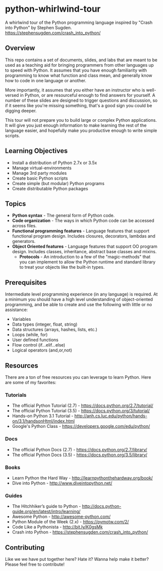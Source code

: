 # python-whirlwind-tour

A whirlwind tour of the Python programming language inspired by "Crash into Python" by Stephen Sugden. https://stephensugden.com/crash_into_python/

## Overview

This repo contains a set of documents, slides, and labs that are meant to be used as a teaching aid for bringing programmers from other languages up to speed with Python. It assumes that you have enough familiarity with programming to know what function and class mean, and generally know how to code in one language or another. 

More importantly, it assumes that you either have an instructor who is well-versed in Python, or are resourceful enough to find answers for yourself. A number of these slides are designed to trigger questions and discussion, so if it seems like you're missing something, that's a good sign you could be digging deeper.

This tour will not prepare you to build large or complex Python applications. It will give you just enough information to make learning the rest of the language easier, and hopefully make you productive enough to write simple scripts.

## Learning Objectives

*	Install a distribution of Python 2.7x or 3.5x
*	Manage virtual-environments
*	Manage 3rd party modules
*	Create basic Python scripts
*	Create simple (but modular) Python programs
*	Create distributable Python packages

## Topics

* __Python syntax__ - The general form of Python code.
* __Code organization__ - The ways in which Python code can be accessed across files.
* __Functional programming features__ - Language features that support functional program design. Includes closures, decorators, lambdas and generators.
* __Object Oriented features__ - Language features that support OO program design. Includes classes, inheritance, abstract base classes and mixins. 
  * __Protocols__ - An introduction to a few of the "magic-methods" that you can implement to allow the Python runtime and standard library to treat your objects like the built-in types.

## Prerequisites

Intermediate level programming experience (in any language) is required. At a minimum you should have a high level understanding of object-oriented programming, and be able to create and use the following with little or no assistance:

*	Variables
*	Data types (integer, float, string)
*	Data structures (arrays, hashes, lists, etc.)
*	Loops (while, for)
*	User defined functions
*	Flow control (if…elif…else)
*	Logical operators (and,or,not)

## Resources

There are a ton of free resources you can leverage to learn Python. Here are some of my favorites:

### Tutorials

*	The official Python Tutorial (2.7) - https://docs.python.org/2.7/tutorial/
*	The official Python Tutorial (3.5) - https://docs.python.org/3/tutorial/
*	Hands-on Python 3.1 Tutorial - http://anh.cs.luc.edu/python/hands-on/3.1/handsonHtml/index.html
*	Google's Python Class - https://developers.google.com/edu/python/

### Docs

*	The official Python Docs (2.7) - https://docs.python.org/2.7/library/
*	The official Python Docs (3.5) - https://docs.python.org/3.5/library/

### Books

*	Learn Python the Hard Way - http://learnpythonthehardway.org/book/
*	Dive into Python - http://www.diveintopython.net/

### Guides

*	The Hitchhiker’s guide to Python - http://docs.python-guide.org/en/latest/intro/learning/
*	Awesome Python - http://awesome-python.com/
*	Python Module of the Week (2.x) - https://pymotw.com/2/
*	Code Like a Pythonista - http://bit.ly/K0gsMk
*	Crash into Python - https://stephensugden.com/crash_into_python/

## Contributing

Like we we have put together here? Hate it? Wanna help make it better? Please feel free to contribute!
